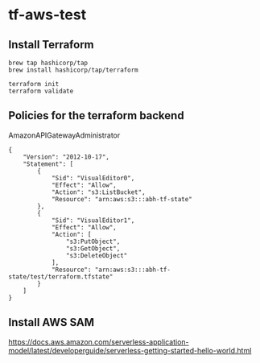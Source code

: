 # tf-aws-test

## Install Terraform

```
brew tap hashicorp/tap
brew install hashicorp/tap/terraform

terraform init
terraform validate
```

## Policies for the terraform backend

AmazonAPIGatewayAdministrator

```
{
    "Version": "2012-10-17",
    "Statement": [
        {
            "Sid": "VisualEditor0",
            "Effect": "Allow",
            "Action": "s3:ListBucket",
            "Resource": "arn:aws:s3:::abh-tf-state"
        },
        {
            "Sid": "VisualEditor1",
            "Effect": "Allow",
            "Action": [
                "s3:PutObject",
                "s3:GetObject",
                "s3:DeleteObject"
            ],
            "Resource": "arn:aws:s3:::abh-tf-state/test/terraform.tfstate"
        }
    ]
}
```

## Install AWS SAM

https://docs.aws.amazon.com/serverless-application-model/latest/developerguide/serverless-getting-started-hello-world.html

